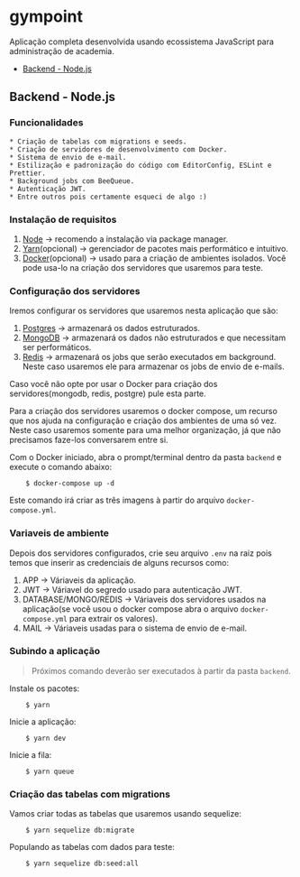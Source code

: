 # gympoint

Aplicação completa desenvolvida usando ecossistema JavaScript para administração de academia.

* [Backend - Node.js](#backend---node.js)

## Backend - Node.js

### Funcionalidades

    * Criação de tabelas com migrations e seeds.
    * Criação de servidores de desenvolvimento com Docker.
    * Sistema de envio de e-mail.
    * Estilização e padronização do código com EditorConfig, ESLint e Prettier.
    * Background jobs com BeeQueue.
    * Autenticação JWT.
    * Entre outros pois certamente esqueci de algo :)

### Instalação de requisitos
1. [Node](https://nodejs.org/en/download/package-manager/) &rarr; recomendo a instalação via package manager.
2. [Yarn](https://yarnpkg.com/lang/en/)(opcional) &rarr; gerenciador de pacotes mais performático e intuitivo.
3. [Docker](https://www.docker.com/get-started)(opcional) &rarr; usado para a criação de ambientes isolados. Você pode usa-lo na criação dos servidores que usaremos para teste.

### Configuração dos servidores

Iremos configurar os servidores que usaremos nesta aplicação que são:

1. [Postgres](https://www.postgresql.org/) &rarr; armazenará os dados estruturados.
2. [MongoDB](https://www.mongodb.com) &rarr; armazenará os dados não estruturados e que necessitam ser performáticos.
3. [Redis](https://redis.io/) &rarr; armazenará os jobs que serão executados em background. Neste caso usaremos ele para armazenar os jobs de envio de e-mails.

Caso você não opte por usar o Docker para criação dos servidores(mongodb, redis, postgre) pule esta parte.

Para a criação dos servidores usaremos o docker compose, um recurso que nos ajuda na configuração e criação dos ambientes de uma só vez. Neste caso usaremos somente para uma melhor organização, já que não precisamos faze-los conversarem entre si.

Com o Docker iniciado, abra o prompt/terminal dentro da pasta ```backend``` e execute o comando abaixo:

```shell
    $ docker-compose up -d
```

Este comando irá criar as três imagens à partir do arquivo ```docker-compose.yml```.

### Variaveis de ambiente

Depois dos servidores configurados, crie seu arquivo ```.env``` na raiz pois temos que inserir as credenciais de alguns recursos como:

1. APP &rarr; Váriaveis da aplicação.
2. JWT &rarr; Váriavel do segredo usado para autenticação JWT.
3. DATABASE/MONGO/REDIS &rarr; Váriaveis dos servidores usados na aplicação(se você usou o docker compose abra o arquivo ```docker-compose.yml``` para extrair os valores).
4. MAIL &rarr; Váriaveis usadas para o sistema de envio de e-mail.

### Subindo a aplicação

> Próximos comando deverão ser executados à partir da pasta ```backend```.

Instale os pacotes:
```shell
    $ yarn
```

Inicie a aplicação:
```shell
    $ yarn dev
```

Inicie a fila:
```shell
    $ yarn queue
```

### Criação das tabelas com migrations

Vamos criar todas as tabelas que usaremos usando sequelize:
```shell
    $ yarn sequelize db:migrate 
```

Populando as tabelas com dados para teste:
```shell
    $ yarn sequelize db:seed:all
```


